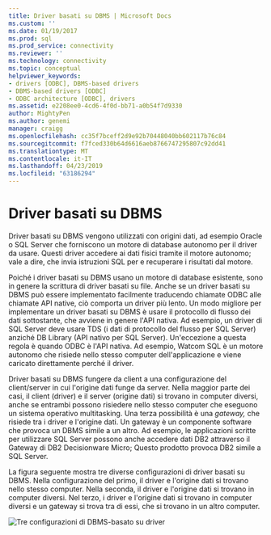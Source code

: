 ```yaml
---
title: Driver basati su DBMS | Microsoft Docs
ms.custom: ''
ms.date: 01/19/2017
ms.prod: sql
ms.prod_service: connectivity
ms.reviewer: ''
ms.technology: connectivity
ms.topic: conceptual
helpviewer_keywords:
- drivers [ODBC], DBMS-based drivers
- DBMS-based drivers [ODBC]
- ODBC architecture [ODBC], drivers
ms.assetid: e2208ee0-4cd6-4f0d-bb71-a0b54f7d9330
author: MightyPen
ms.author: genemi
manager: craigg
ms.openlocfilehash: cc35f7bceff2d9e92b70448040bb602117b76c84
ms.sourcegitcommit: f7fced330b64d6616aeb8766747295807c92dd41
ms.translationtype: MT
ms.contentlocale: it-IT
ms.lasthandoff: 04/23/2019
ms.locfileid: "63186294"
---
```

# <a name="dbms-based-drivers"></a>Driver basati su DBMS
Driver basati su DBMS vengono utilizzati con origini dati, ad esempio Oracle o SQL Server che forniscono un motore di database autonomo per il driver da usare. Questi driver accedere ai dati fisici tramite il motore autonomo; vale a dire, che invia istruzioni SQL per e recuperare i risultati dal motore.  
  
 Poiché i driver basati su DBMS usano un motore di database esistente, sono in genere la scrittura di driver basati su file. Anche se un driver basati su DBMS può essere implementato facilmente traducendo chiamate ODBC alle chiamate API native, ciò comporta un driver più lento. Un modo migliore per implementare un driver basati su DBMS è usare il protocollo di flusso dei dati sottostante, che avviene in genere l'API nativa. Ad esempio, un driver di SQL Server deve usare TDS (i dati di protocollo del flusso per SQL Server) anziché DB Library (API nativo per SQL Server). Un'eccezione a questa regola è quando ODBC è l'API nativa. Ad esempio, Watcom SQL è un motore autonomo che risiede nello stesso computer dell'applicazione e viene caricato direttamente perché il driver.  
  
 Driver basati su DBMS fungere da client a una configurazione del client/server in cui l'origine dati funge da server. Nella maggior parte dei casi, il client (driver) e il server (origine dati) si trovano in computer diversi, anche se entrambi possono risiedere nello stesso computer che eseguono un sistema operativo multitasking. Una terza possibilità è una *gateway,* che risiede tra i driver e l'origine dati. Un gateway è un componente software che provoca un DBMS simile a un altro. Ad esempio, le applicazioni scritte per utilizzare SQL Server possono anche accedere dati DB2 attraverso il Gateway di DB2 Decisionware Micro; Questo prodotto provoca DB2 simile a SQL Server.  
  
 La figura seguente mostra tre diverse configurazioni di driver basati su DBMS. Nella configurazione del primo, il driver e l'origine dati si trovano nello stesso computer. Nella seconda, il driver e l'origine dati si trovano in computer diversi. Nel terzo, i driver e l'origine dati si trovano in computer diversi e un gateway si trova tra di essi, che si trovano in un altro computer.  
  
 ![Tre configurazioni di DBMS&#45;basato su driver](../../odbc/reference/media/pr07.gif "pr07")
